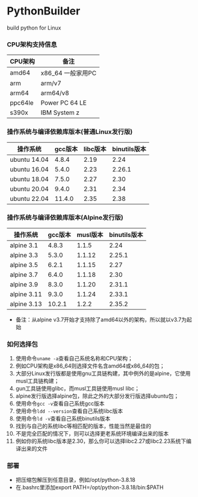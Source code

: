 # PythonBuilder

build python for Linux

### CPU架构支持信息

| CPU架构   | 备注             |
|---------|----------------|
| amd64   | x86_64 一般家用PC  |
| arm     | arm/v7         |
| arm64   | arm64/v8       |
| ppc64le | Power PC 64 LE |
| s390x   | IBM System z   |

### 操作系统与编译依赖库版本(普通Linux发行版)

| 操作系统         | gcc版本  | libc版本 | binutils版本 | 
|--------------|--------|--------|------------|
| ubuntu 14.04 | 4.8.4  | 2.19   | 2.24       |
| ubuntu 16.04 | 5.4.0  | 2.23   | 2.26.1     |
| ubuntu 18.04 | 7.5.0  | 2.27   | 2.30       |
| ubuntu 20.04 | 9.4.0  | 2.31   | 2.34       |
| ubuntu 22.04 | 11.4.0 | 2.35   | 2.38       |

### 操作系统与编译依赖库版本(Alpine发行版)

| 操作系统        | gcc版本  | musl版本 | binutils版本 | 
|-------------|--------|--------|------------|
| alpine 3.1  | 4.8.3  | 1.1.5  | 2.24       |
| alpine 3.3  | 5.3.0  | 1.1.12 | 2.25.1     |
| alpine 3.5  | 6.2.1  | 1.1.15 | 2.27       |
| alpine 3.7  | 6.4.0  | 1.1.18 | 2.30       |
| alpine 3.9  | 8.3.0  | 1.1.20 | 2.31.1     |
| alpine 3.11 | 9.3.0  | 1.1.24 | 2.33.1     |
| alpine 3.13 | 10.2.1 | 1.2.2  | 2.35.2     |

- 备注：从alpine v3.7开始才支持除了amd64以外的架构，所以就以v3.7为起始

### 如何选择包

1. 使用命令```uname -a```查看自己系统名称和CPU架构；
2. 例如CPU架构是x86_64则选择文件名含amd64或x86_64的包；
3. 大部分Linux发行版都是使用gnu工具链构建，其中例外的是alpine，它使用musl工具链构建；
4. gun工具链使用glibc，而musl工具链使用musl libc；
5. alpine发行版选择alpine包，除此之外的大部分发行版选择ubuntu包；
6. 使用命令```gcc -v```查看自己系统gcc版本
7. 使用命令```ldd --version```查看自己系统libc版本
8. 使用命令```ld -v```查看自己系统binutils版本
9. 找到与自己的系统libc等相匹配的版本，性能当然是最佳的
10. 不是完全匹配的情况下，则可以选择更老系统环境编译出来的版本
11. 例如你的系统libc版本是2.30，那么你可以选择libc2.27或libc2.23系统下编译出来的文件

### 部署

- 把压缩包解压到任意目录，例如/opt/python-3.8.18
- 在.bashrc里添加export PATH=/opt/python-3.8.18/bin:$PATH